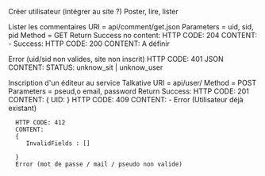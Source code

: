 Créer utilisateur (intégrer au site ?)
Poster, lire, lister

Lister les commentaires
URI = api/comment/get.json
Parameters = uid, sid, pid
Method = GET
Return
   Success no content:
      HTTP CODE: 204
      CONTENT:
          -
   Success:
       HTTP CODE: 200
       CONTENT:
           A définir
      
   Error (uid/sid non valides, site non inscrit)
      HTTP CODE: 401
      JSON CONTENT: 
          STATUS: unknow_sit | unknow_user


Inscription d'un éditeur au service Talkative
URI = api/user/
Method = POST
Parameters = pseud,o email, password
Return
   Success:
      HTTP CODE: 201 
      CONTENT:
         {
            UID:
         }
      HTTP CODE: 409
      CONTENT:
      -
      Error (Utilisateur déjà existant)
      
      HTTP CODE: 412
      CONTENT:
      {
         InvalidFields : []
         
      }
      Error (mot de passe / mail / pseudo non valide)
      

